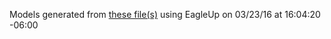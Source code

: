 Models generated from [these file(s)](https://raw.github.com/sparkfun/MCP4725_Breakout/9e5273980c77d40dacd44564956e02db7738d4c3/Hardware/MCP4725_Breakout.brd) using EagleUp on 03/23/16 at 16:04:20 -06:00

